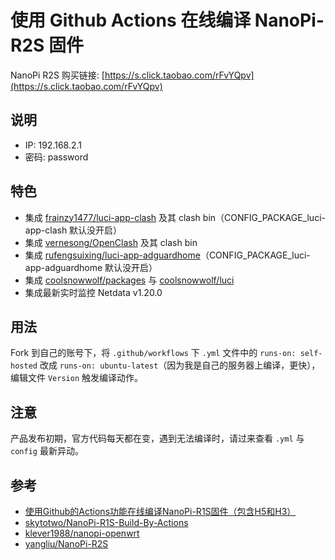 # 使用 Github Actions 在线编译 NanoPi-R2S 固件

NanoPi R2S 购买链接: [https://s.click.taobao.com/rFvYQpv](https://s.click.taobao.com/rFvYQpv)

## 说明
* IP: 192.168.2.1
* 密码: password

## 特色
* 集成 [frainzy1477/luci-app-clash](https://github.com/frainzy1477/luci-app-clash) 及其 clash bin（CONFIG_PACKAGE_luci-app-clash 默认没开启）
* 集成 [vernesong/OpenClash](https://github.com/vernesong/OpenClash) 及其 clash bin
* 集成 [rufengsuixing/luci-app-adguardhome](https://github.com/rufengsuixing/luci-app-adguardhome)（CONFIG_PACKAGE_luci-app-adguardhome 默认没开启）
* 集成 [coolsnowwolf/packages](https://github.com/coolsnowwolf/packages) 与 [coolsnowwolf/luci](https://github.com/coolsnowwolf/luci)
* 集成最新实时监控 Netdata v1.20.0

## 用法
Fork 到自己的账号下，将 `.github/workflows` 下 `.yml` 文件中的 `runs-on: self-hosted` 改成 `runs-on: ubuntu-latest`（因为我是自己的服务器上编译，更快），编辑文件 `Version` 触发编译动作。

## 注意
产品发布初期，官方代码每天都在变，遇到无法编译时，请过来查看 `.yml` 与 `config` 最新异动。

## 参考
* [使用Github的Actions功能在线编译NanoPi-R1S固件（包含H5和H3）](https://totoro.site/index.php/archives/70/)
* [skytotwo/NanoPi-R1S-Build-By-Actions](https://github.com/skytotwo/NanoPi-R1S-Build-By-Actions)
* [klever1988/nanopi-openwrt](https://github.com/klever1988/nanopi-openwrt)
* [yangliu/NanoPi-R2S](https://github.com/yangliu/NanoPi-R2S)
